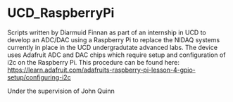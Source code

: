# UCD_RaspberryPi
Scripts written by Diarmuid Finnan as part of an internship
in UCD to develop an ADC/DAC using a Raspberry Pi to replace 
the NIDAQ systems currently in place in the UCD undergradutate
advanced labs.
The device uses Adafruit ADC and DAC chips which require setup and configuration of i2c
on the Raspberry Pi.
This procedure can be found here: 
https://learn.adafruit.com/adafruits-raspberry-pi-lesson-4-gpio-setup/configuring-i2c

Under the supervision of John Quinn

